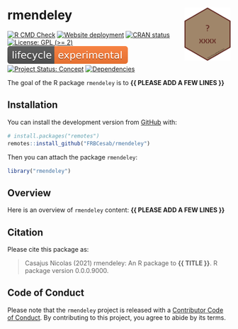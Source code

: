 
<!-- README.md is generated from README.Rmd. Please edit that file -->

# rmendeley <img src="man/figures/hexsticker.png" height="120" align="right"/>

<!-- badges: start -->

[![R CMD
Check](https://github.com/frbcesab/rmendeley/actions/workflows/R-CMD-check.yaml/badge.svg)](https://github.com/frbcesab/rmendeley/actions/workflows/R-CMD-check.yaml)
[![Website
deployment](https://github.com/frbcesab/rmendeley/actions/workflows/pkgdown.yaml/badge.svg)](https://github.com/frbcesab/rmendeley/actions/workflows/pkgdown.yaml)
[![CRAN
status](https://www.r-pkg.org/badges/version/rmendeley)](https://CRAN.R-project.org/package=rmendeley)
[![License: GPL (>=
2)](https://img.shields.io/badge/License-GPL%20%28%3E%3D%202%29-blue.svg)](https://choosealicense.com/licenses/gpl-2.0/)
[![LifeCycle](man/figures/lifecycle/lifecycle-experimental.svg)](https://lifecycle.r-lib.org/articles/stages.html#experimental)
[![Project Status:
Concept](https://www.repostatus.org/badges/latest/concept.svg)](https://www.repostatus.org/#concept)
[![Dependencies](https://img.shields.io/badge/dependencies-3/28-green?style=flat)](#)
<!-- badges: end -->

The goal of the R package `rmendeley` is to **{{ PLEASE ADD A FEW LINES
}}**

## Installation

You can install the development version from
[GitHub](https://github.com/) with:

``` r
# install.packages("remotes")
remotes::install_github("FRBCesab/rmendeley")
```

Then you can attach the package `rmendeley`:

``` r
library("rmendeley")
```

## Overview

Here is an overview of `rmendeley` content: **{{ PLEASE ADD A FEW LINES
}}**

## Citation

Please cite this package as:

> Casajus Nicolas (2021) rmendeley: An R package to **{{ TITLE }}**. R
> package version 0.0.0.9000.

## Code of Conduct

Please note that the `rmendeley` project is released with a [Contributor
Code of
Conduct](https://contributor-covenant.org/version/2/0/CODE_OF_CONDUCT.html).
By contributing to this project, you agree to abide by its terms.
